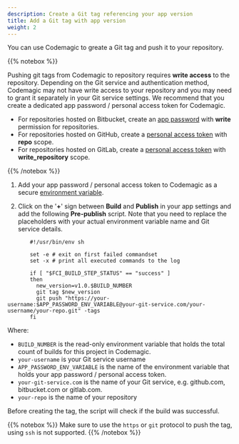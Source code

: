 ```yaml
---
description: Create a Git tag referencing your app version
title: Add a Git tag with app version
weight: 2
---
```


You can use Codemagic to greate a Git tag and push it to your repository.

{{% notebox %}}

Pushing git tags from Codemagic to repository requires **write access** to the repository. Depending on the Git service and authentication method, Codemagic may not have write access to your repository and you may need to grant it separately in your Git service settings. We recommend that you create a dedicated app password / personal access token for Codemagic.

* For repositories hosted on Bitbucket, create an [app password](https://confluence.atlassian.com/bitbucket/app-passwords-828781300.html) with **write** permission for repositories.
* For repositories hosted on GitHub, create a [personal access token](https://help.github.com/en/articles/creating-a-personal-access-token-for-the-command-line) with **repo** scope.
* For repositories hosted on GitLab, create a [personal access token](https://docs.gitlab.com/ee/user/profile/personal_access_tokens.html) with **write_repository** scope.

{{% /notebox %}}

1. Add your app password / personal access token to Codemagic as a secure [environment variable](../building/environment-variables).

2. Click on the '**+**' sign between **Build** and **Publish** in your app settings and add the following **Pre-publish** script.  Note that you need to replace the placeholders with your actual environment variable name and Git service details.

```
       #!/usr/bin/env sh

       set -e # exit on first failed commandset
       set -x # print all executed commands to the log

       if [ "$FCI_BUILD_STEP_STATUS" == "success" ]
       then
         new_version=v1.0.$BUILD_NUMBER
         git tag $new_version
         git push "https://your-username:$APP_PASSWORD_ENV_VARIABLE@your-git-service.com/your-username/your-repo.git" -tags
       fi
```
Where:

* `BUILD_NUMBER` is the read-only environment variable that holds the total count of builds for this project in Codemagic.
* `your-username` is your Git service username
* `APP_PASSWORD_ENV_VARIABLE` is the name of the environment variable that holds your app password / personal access token.
* `your-git-service.com` is the name of your Git service, e.g. github.com, bitbucket.com or gitlab.com.
* `your-repo` is the name of your repository

Before creating the tag, the script will check if the build was successful.

{{% notebox %}}
Make sure to use the `https` or `git` protocol to push the tag, using `ssh` is not supported.
{{% /notebox %}}